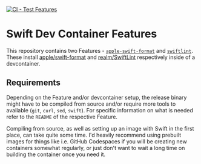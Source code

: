 [![CI - Test Features](https://github.com/LosFarmosCTL/swift-devcontainer-features/actions/workflows/test.yaml/badge.svg)](https://github.com/LosFarmosCTL/swift-devcontainer-features/actions/workflows/test.yaml)

# Swift Dev Container Features

This repository contains two Features - [`apple-swift-format`](src/swift-format) and [`swiftlint`](src/swiftlint). These install [apple/swift-format](https://github.com/apple/swift-format) and [realm/SwiftLint](https://github.com/realm/SwiftLint) respectively inside of a devcontainer.

## Requirements

Depending on the Feature and/or devcontainer setup, the release binary might have to be compiled from source and/or require more tools to available (`git`, `curl`, `sed`, `swift`). For specific information on what is needed refer to the `README` of the respective Feature.

Compiling from source, as well as setting up an image with Swift in the first place, can take quite some time. I'd heavily recommend using prebuilt images for things like i.e. GitHub Codespaces if you will be creating new containers somewhat regularly, or just don't want to wait a long time on building the container once you need it.

